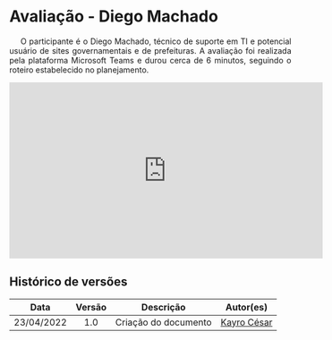 # Avaliação - Diego Machado

<p style="text-indent: 20px; text-align: justify">
O participante é o Diego Machado, técnico de suporte em TI e potencial usuário de sites governamentais e de prefeituras. A avaliação foi realizada pela plataforma Microsoft Teams  e durou cerca de 6 minutos, seguindo o roteiro estabelecido no planejamento.
</p>

<div align="center">
  <iframe width="560" height="315" src="https://www.youtube.com/embed/9q5eclsgSq4" title="YouTube video player" frameborder="0" allow="accelerometer; autoplay; clipboard-write; encrypted-media; gyroscope; picture-in-picture" allowfullscreen></iframe>
</div>

## Histórico de versões

 | **Data**   | **Versão** | **Descrição**                            |                **Autor(es)**                 |
 | ---------- | :--------: | ---------------------------------------- | :------------------------------------------: |
 | 23/04/2022  |    1.0     |   Criação do documento    |        [Kayro César](https://github.com/kayrocesar)         |


